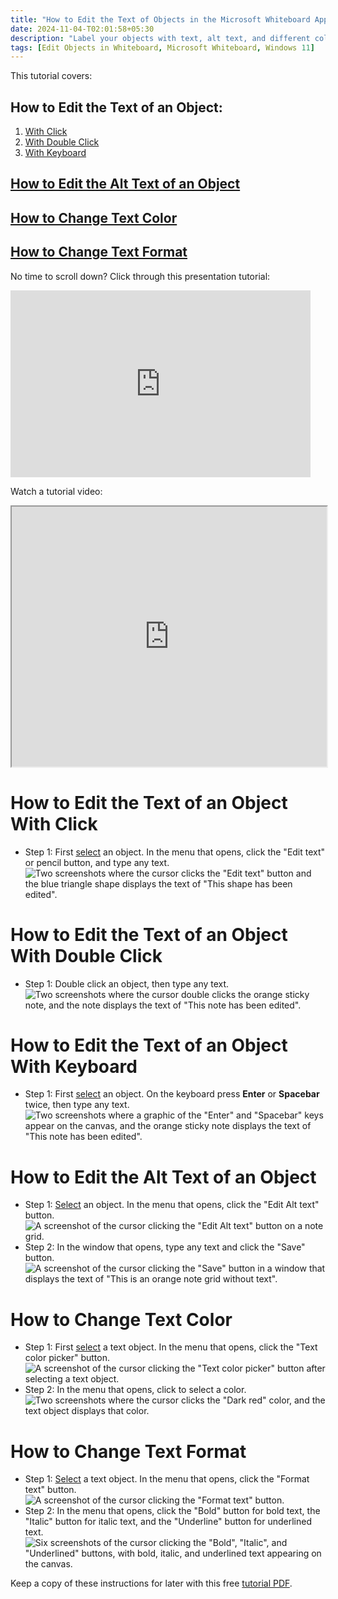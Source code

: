 ```yaml
---
title: "How to Edit the Text of Objects in the Microsoft Whiteboard App (Windows 11)"
date: 2024-11-04-T02:01:58+05:30
description: "Label your objects with text, alt text, and different colors and formatting."
tags: [Edit Objects in Whiteboard, Microsoft Whiteboard, Windows 11]
---
```

This tutorial covers:

## How to Edit the Text of an Object:
1. [With Click](#1)
2. [With Double Click](#2)
3. [With Keyboard](#3)

## [How to Edit the Alt Text of an Object](#4)

## [How to Change Text Color](#5)

## [How to Change Text Format](#6)

<p>No time to scroll down? Click through this presentation tutorial:</p>
<iframe src="https://docs.google.com/presentation/d/e/2PACX-1vR9fvbFYnyhyAv2sLZ8md7aG73qwzKZLcoTTq_2MPQqDbAXvRYAlkNSYANhpoipn5y6x1w-uTVuXYSx/embed?start=false&loop=false&delayms=3000" frameborder="0" width="480" height="299" allowfullscreen="true" mozallowfullscreen="true" webkitallowfullscreen="true"></iframe>

<br />

Watch a tutorial video:
<iframe class="BLOG_video_class" allowfullscreen="" youtube-src-id="3_pSq-yZTqQ" width="100%" height="416" src="https://www.youtube.com/embed/3_pSq-yZTqQ"></iframe>

<br />

<h1 id="1">How to Edit the Text of an Object With Click</h1>

* Step 1: First [select](https://qhtutorials.github.io/posts/how-to-edit-objects-in-whiteboard/) an object. In the menu that opens, click the "Edit text" or pencil button, and type any text. <div class="stepimage">![Two screenshots where the cursor clicks the "Edit text" button and the blue triangle shape displays the text of "This shape has been edited".](blogedittextclick.png "Click 'Edit text' and type any text")</div>

<h1 id="2">How to Edit the Text of an Object With Double Click</h1>

* Step 1: Double click an object, then type any text. <div class="stepimage">![Two screenshots where the cursor double clicks the orange sticky note, and the note displays the text of "This note has been edited".](blogdblclicktext.png "Double click an object and type any text")</div>

<h1 id="3">How to Edit the Text of an Object With Keyboard</h1>

* Step 1: First [select](https://qhtutorials.github.io/posts/how-to-edit-objects-in-whiteboard/) an object. On the keyboard press **Enter** or **Spacebar** twice, then type any text. <div class="stepimage">![Two screenshots where a graphic of the "Enter" and "Spacebar" keys appear on the canvas, and the orange sticky note displays the text of "This note has been edited".](blogtabedittext.png "Press 'Enter' or 'Spacebar' twice and type any text")</div>

<h1 id="4">How to Edit the Alt Text of an Object</h1>

* Step 1: [Select](https://qhtutorials.github.io/posts/how-to-edit-objects-in-whiteboard/) an object. In the menu that opens, click the "Edit Alt text" button. <div class="stepimage">![A screenshot of the cursor clicking the "Edit Alt text" button on a note grid.](blogclickeditalttext.png "Click 'Edit Alt text' ")</div>
* Step 2: In the window that opens, type any text and click the "Save" button. <div class="stepimage">![A screenshot of the cursor clicking the "Save" button in a window that displays the text of "This is an orange note grid without text".](blogclicknotegrid2edit.png "Type an text and click 'Save' ")</div>

<h1 id="5">How to Change Text Color</h1>

* Step 1: First [select](https://qhtutorials.github.io/posts/how-to-open-microsoft-whiteboard/) a text object. In the menu that opens, click the "Text color picker" button. <div class="stepimage">![A screenshot of the cursor clicking the "Text color picker" button after selecting a text object.](blogclicktextcolor1.png "Click 'Text color picker' ")</div>
* Step 2: In the menu that opens, click to select a color. <div class="stepimage">![Two screenshots where the cursor clicks the "Dark red" color, and the text object displays that color.](blogclicktext.png "Select a color")</div>

<h1 id="6">How to Change Text Format</h1>

* Step 1: [Select](https://qhtutorials.github.io/posts/how-to-edit-objects-in-whiteboard/) a text object. In the menu that opens, click the "Format text" button. <div class="stepimage">![A screenshot of the cursor clicking the "Format text" button.](blogclicktextformat1.png "Click 'Format text' ")</div>
* Step 2: In the menu that opens, click the "Bold" button for bold text, the "Italic" button for italic text, and the "Underline" button for underlined text. <div class="stepimage">![Six screenshots of the cursor clicking the "Bold", "Italic", and "Underlined" buttons, with bold, italic, and underlined text appearing on the canvas.](blogpptclickfont.png "Click 'Bold', 'Italic', and/or 'Underline' ")</div>

Keep a copy of these instructions for later with this free [tutorial PDF](https://drive.google.com/file/d/1m6RpL1ayEqv0krYoTaSgKPtzvtOR8oJ0/view?usp=sharing).

<br />






